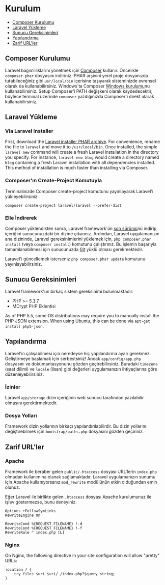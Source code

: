 # Kurulum

- [Composer Kurulumu](#install-composer)
- [Laravel Yükleme](#install-laravel)
- [Sunucu Gereksinimleri](#server-requirements)
- [Yapılandırma](#configuration)
- [Zarif URL'ler](#pretty-urls)

<a name="install-composer"></a>
## Composer Kurulumu

Laravel bağımlılıklarını yönetmek için [Composer](http://getcomposer.org) kullanır. Öncelikle `composer.phar` dosyasını indiriniz. PHAR arşivini yerel proje dosyanızda tutabileceğiniz gibi `usr/local/bin` içerisine taşıyarak sisteminizde evrensel olarak da kullanabilirsiniz. Windows'ta Composer [Windows kurulumu](https://getcomposer.org/Composer-Setup.exe)nu kullanabilirsiniz. Setup Composer'i PATH değişkeni olarak kaydedecektir, böylece terminal üzerinde `composer` yazdığınızda Composer'i direkt olarak kullanabilirsiniz.

<a name="install-laravel"></a>
## Laravel Yükleme

### Via Laravel Installer

First, download the [Laravel installer PHAR archive](http://laravel.com/laravel.phar). For convenience, rename the file to `laravel` and move it to `/usr/local/bin`. Once installed, the simple `laravel new` command will create a fresh Laravel installation in the directory you specify. For instance, `laravel new blog` would create a directory named `blog` containing a fresh Laravel installation with all dependencies installed. This method of installation is much faster than installing via Composer.

### Composer'ın Create-Project Komutuyla

Terminalinizde Composer create-project komutunu yayınlayarak Laravel'i yükleyebilirsiniz:

`composer create-project laravel/laravel --prefer-dist`

### Elle İndirerek

Composer yüklendikten sonra, Laravel framework'ün [son sürümü](https://github.com/laravel/laravel/archive/master.zip)nü indirip, içeriğini sunucunuzdaki bir dizine çıkarınız. Ardından, Laravel uygulamanızın ana dizininde, Laravel gereksinimlerini yüklemek için, `php composer.phar install` (veya `composer install`) komutunu çalıştırınız. Bu işlemin başarıyla tamamlanabilmesi için sunucunuzda [Git](http://git-scm.com/downloads) yüklü olması gerekmektedir.

Laravel'i güncellemek isterseniz `php composer.phar update` komutunu yayınlayabilirsiniz.

<a name="server-requirements"></a>
## Sunucu Gereksinimleri

Laravel framework'un birkaç sistem gereksinimi bulunmaktadır:

- PHP >= 5.3.7
- MCrypt PHP Eklentisi

As of PHP 5.5, some OS distributions may require you to manually install the PHP JSON extension. When using Ubuntu, this can be done via `apt-get install php5-json`.

<a name="configuration"></a>
## Yapılandırma

Laravel'in çalışabilmesi için neredeyse hiç yapılandırma ayarı gerekmez. Geliştirmeye başlamak için serbestsiniz! Ancak `app/config/app.php` dosyasını ve dokümantasyonunu gözden geçirebilirsiniz. Buradaki `timezone` (saat dilimi) ve `locale` (lisan) gibi değerleri uygulamanızın ihtiyaçlarına göre düzenleyebilirsiniz.

<a name="permissions"></a>
### İzinler
Laravel `app/storage` dizin içeriğinin web sunucu tarafından yazılabilir olmasını gerektirmektedir.

<a name="paths"></a>
### Dosya Yolları

Framework dizin yollarının birkaçı yapılandırılabilirdir. Bu dizin yollarını değiştirebilmek için `bootstrap/paths.php` dosyasını gözden geçiriniz.

<a name="pretty-urls"></a>
## Zarif URL'ler

### Apache

Framework ile beraber gelen `public/.htaccess` dosyası URL'lerin `index.php` olmadan kullanımına olanak sağlamaktadır. Laravel uygulamanızın sunumu için Apache kullanıyorsanız `mod_rewrite` modülünün etkin olduğundan emin olunuz.

Eğer Laravel ile birlikte gelen `.htaccess` dosyası Apache kurulumunuz ile işlev göstermezse, bunu deneyiniz:

	Options +FollowSymLinks
	RewriteEngine On

	RewriteCond %{REQUEST_FILENAME} !-d
	RewriteCond %{REQUEST_FILENAME} !-f
	RewriteRule ^ index.php [L]

### Nginx

On Nginx, the following directive in your site configuration will allow "pretty" URLs:

    location / {
        try_files $uri $uri/ /index.php?$query_string;
    }